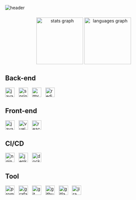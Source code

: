 ![header](https://capsule-render.vercel.app/api?type=transparent&height=100&text=Byeonguk's%20Github&section=header&desc=Back-end%20Engineer&reversal=false&strokeWidth=0&fontSize=50&descAlign=66&descAlignY=90)

<!--h2 align="left">Hi 👋! My name is Byeonguk Jin and I'm a Back-end Engineer</h2-->

###

<div align="center">
  <img src="https://github-readme-stats.vercel.app/api?username=cutepassions&hide_title=false&hide_rank=false&show_icons=true&include_all_commits=true&count_private=true&disable_animations=false&theme=dracula&locale=en&hide_border=false" height="150" alt="stats graph"  />
  <img src="https://github-readme-stats.vercel.app/api/top-langs?username=cutepassions&locale=en&hide_title=false&layout=compact&card_width=320&langs_count=5&theme=dracula&hide_border=false" height="150" alt="languages graph"  />
</div>

## Back-end
<div>
  <img src="https://skillicons.dev/icons?i=java" height="30" alt="java logo"  />
  <img width="5" />
  <img src="https://skillicons.dev/icons?i=spring" height="30" alt="spring logo"  />
  <img width="5" />
  <img src="https://skillicons.dev/icons?i=mysql" height="30" alt="mysql logo"  />
  <img width="5" />
  <img src="https://skillicons.dev/icons?i=redis" height="30" alt="redis logo"  />
</div>

## Front-end
<div>
  <img src="https://skillicons.dev/icons?i=js" height="30" alt="javascript logo"  />
  <img width="5" />
  <img src="https://skillicons.dev/icons?i=vue" height="30" alt="vuejs logo"  />
  <img width="5" />
  <img src="https://skillicons.dev/icons?i=react" height="30" alt="react logo"  />
</div>

## CI/CD
<div>
  <img src="https://skillicons.dev/icons?i=nginx" height="30" alt="nginx logo"  />
  <img width="5" />
  <img src="https://skillicons.dev/icons?i=jenkins" height="30" alt="jenkins logo"  />
  <img width="5" />
  <img src="https://skillicons.dev/icons?i=docker" height="30" alt="docker logo"  />
  <img width="5" />
</div>

## Tool
<div>
  <img src="https://skillicons.dev/icons?i=prometheus" height="30" alt="prometheus logo"  />
  <img width="5" />
  <img src="https://skillicons.dev/icons?i=grafana" height="30" alt="grafana logo"  />
  <img width="5" />
  <img src="https://skillicons.dev/icons?i=git" height="30" alt="git logo"  />
  <img width="5" />
  <img src="https://skillicons.dev/icons?i=github" height="30" alt="github logo"  />
  <img width="5" />
  <img src="https://skillicons.dev/icons?i=gitlab" height="30" alt="gitlab logo"  />
  <img width="5" />
  <img src="https://cdn.jsdelivr.net/gh/devicons/devicon/icons/jira/jira-original.svg" height="30" alt="jira logo"  />
</div>

<!-- 
<img src="https://raw.githubusercontent.com/cutepassions/cutepassions/output/snake.svg" alt="Snake animation" />
-->


<!--
![header](https://capsule-render.vercel.app/api?type=transparent&height=100&text=Back-end%20Engineer%20진병욱&section=header&reversal=false&strokeWidth=0&descSize=20)
[![Hits](https://hits.seeyoufarm.com/api/count/incr/badge.svg?url=https%3A%2F%2Fgithub.com%2Fcutepassions&count_bg=%23000000&title_bg=%23555555&icon=github.svg&icon_color=%23E7E7E7&title=hits&edge_flat=false)](https://hits.seeyoufarm.com)

## Projects

## 안녕하세요! Beck-end Engineer 진병욱입니다! 👋
새로운 기술을 접하는 것에 망설임이 없고, 부족한 것이 있다면 항상 배우고자 하는 열정을 가지고 있습니다!

![java](https://www.codenary.co.kr/widget/github-techstack/api?name=java) ![springboot](https://www.codenary.co.kr/widget/github-techstack/api?name=springboot) ![mysql](https://www.codenary.co.kr/widget/github-techstack/api?name=mysql) ![javascript](https://www.codenary.co.kr/widget/github-techstack/api?name=javascript) ![reactjs](https://www.codenary.co.kr/widget/github-techstack/api?name=reactjs) 

[![Velog's GitHub stats](https://velog-readme-stats.vercel.app/api/badge?name=cutepassions)](https://velog.io/@cutepassions)

[![Velog's GitHub stats](https://velog-readme-stats.vercel.app/api/list?name=cutepassions)](https://velog.io/@cutepassions) 

<a href="https://github.com/devxb/gitanimals">
  <img
    src="https://render.gitanimals.org/lines/cutepassions?pet-id=651784330148052334"
    width="600"
    height="120"
  />
</a>





  

<!--
<img align="center" src="https://github-readme-stats.vercel.app/api?username=cutepassions&show_icons=true&locale=en" alt="cutepassions" /> 

<img align="center" src="https://github-readme-streak-stats.herokuapp.com/?user=cutepassions&" alt="cutepassions" />

[![Github](https://www.codenary.co.kr/widget/github/api?username=진병욱)](https://www.codenary.co.kr/user-profile/detail/진병욱?github_ride=true&utm_source=github)

-->

<!--
**cutepassions/cutepassions** is a ✨ _special_ ✨ repository because its `README.md` (this file) appears on your GitHub profile.

Here are some ideas to get you started:

- 🔭 I’m currently working on ...
- 🌱 I’m currently learning ...
- 👯 I’m looking to collaborate on ...
- 🤔 I’m looking for help with ...
- 💬 Ask me about ...
- 📫 How to reach me: ...
- 😄 Pronouns: ...
- ⚡ Fun fact: ...
-->

